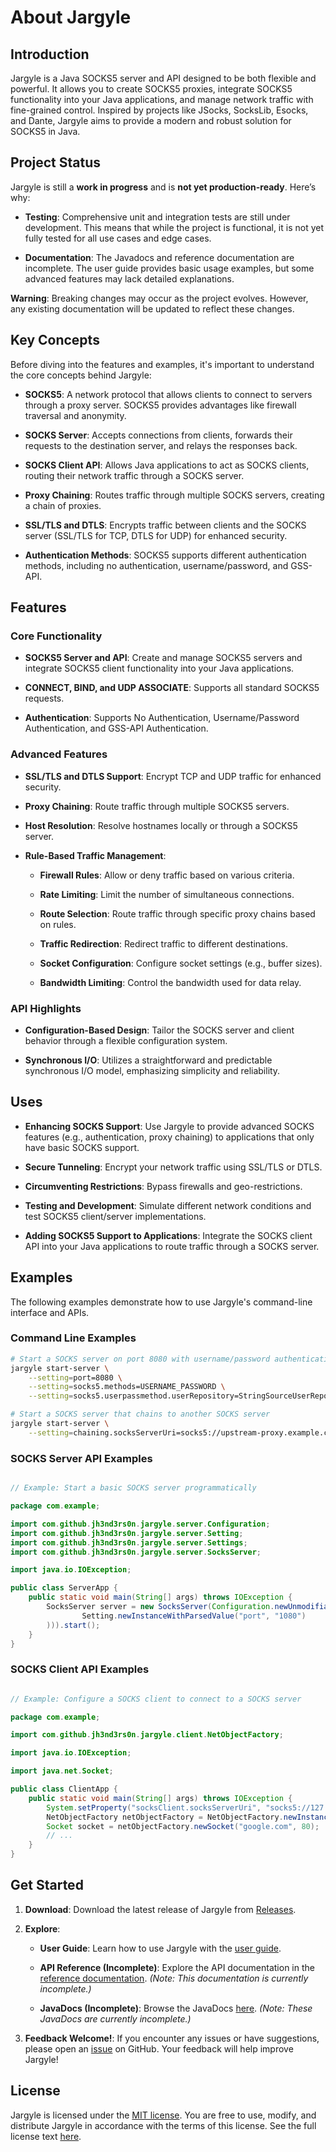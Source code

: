 # About Jargyle

## Introduction

Jargyle is a Java SOCKS5 server and API designed to be both flexible and 
powerful. It allows you to create SOCKS5 proxies, integrate SOCKS5 
functionality into your Java applications, and manage network traffic with 
fine-grained control. Inspired by projects like JSocks, SocksLib, Esocks, and 
Dante, Jargyle aims to provide a modern and robust solution for SOCKS5 in Java.

## Project Status

Jargyle is still a **work in progress** and is **not yet production-ready**. 
Here’s why:

-   **Testing**: Comprehensive unit and integration tests are still under 
    development. This means that while the project is functional, it is not 
    yet fully tested for all use cases and edge cases.

-   **Documentation**: The Javadocs and reference documentation are 
    incomplete. The user guide provides basic usage examples, but some 
    advanced features may lack detailed explanations.

**Warning**: Breaking changes may occur as the project evolves. However, any 
existing documentation will be updated to reflect these changes.

## Key Concepts

Before diving into the features and examples, it's important to understand the 
core concepts behind Jargyle:

-   **SOCKS5**: A network protocol that allows clients to connect to servers 
    through a proxy server. SOCKS5 provides advantages like firewall traversal 
    and anonymity.

-   **SOCKS Server**: Accepts connections from clients, forwards their 
    requests to the destination server, and relays the responses back.

-   **SOCKS Client API**: Allows Java applications to act as SOCKS clients, 
    routing their network traffic through a SOCKS server.

-   **Proxy Chaining**: Routes traffic through multiple SOCKS servers, 
    creating a chain of proxies.

-   **SSL/TLS and DTLS**: Encrypts traffic between clients and the SOCKS 
    server (SSL/TLS for TCP, DTLS for UDP) for enhanced security.

-   **Authentication Methods**: SOCKS5 supports different authentication 
    methods, including no authentication, username/password, and GSS-API.

## Features

### Core Functionality

-   **SOCKS5 Server and API**: Create and manage SOCKS5 servers and integrate 
    SOCKS5 client functionality into your Java applications.

-   **CONNECT, BIND, and UDP ASSOCIATE**: Supports all standard SOCKS5 
    requests.

-   **Authentication**: Supports No Authentication, Username/Password 
    Authentication, and GSS-API Authentication.

### Advanced Features

-   **SSL/TLS and DTLS Support**: Encrypt TCP and UDP traffic for enhanced 
    security.

-   **Proxy Chaining**: Route traffic through multiple SOCKS5 servers.

-   **Host Resolution**: Resolve hostnames locally or through a SOCKS5 server.

-   **Rule-Based Traffic Management**:
    
    -   **Firewall Rules**: Allow or deny traffic based on various criteria.
    
    -   **Rate Limiting**: Limit the number of simultaneous connections.
    
    -   **Route Selection**: Route traffic through specific proxy chains based 
        on rules.
    
    -   **Traffic Redirection**: Redirect traffic to different destinations.
    
    -   **Socket Configuration**: Configure socket settings (e.g., buffer 
        sizes).
    
    -   **Bandwidth Limiting**: Control the bandwidth used for data relay.

### API Highlights

-   **Configuration-Based Design**: Tailor the SOCKS server and client 
    behavior through a flexible configuration system.

-   **Synchronous I/O**: Utilizes a straightforward and predictable 
    synchronous I/O model, emphasizing simplicity and reliability.

## Uses

-   **Enhancing SOCKS Support**: Use Jargyle to provide advanced SOCKS 
    features (e.g., authentication, proxy chaining) to applications that only 
    have basic SOCKS support.

-   **Secure Tunneling**: Encrypt your network traffic using SSL/TLS or DTLS.

-   **Circumventing Restrictions**: Bypass firewalls and geo-restrictions.

-   **Testing and Development**: Simulate different network conditions and 
    test SOCKS5 client/server implementations.

-   **Adding SOCKS5 Support to Applications**: Integrate the SOCKS client API 
    into your Java applications to route traffic through a SOCKS server.

## Examples

The following examples demonstrate how to use Jargyle's command-line interface 
and APIs.

### Command Line Examples

```bash
# Start a SOCKS server on port 8080 with username/password authentication
jargyle start-server \
    --setting=port=8080 \
    --setting=socks5.methods=USERNAME_PASSWORD \
    --setting=socks5.userpassmethod.userRepository=StringSourceUserRepository:Aladdin:opensesame
```

```bash
# Start a SOCKS server that chains to another SOCKS server
jargyle start-server \
    --setting=chaining.socksServerUri=socks5://upstream-proxy.example.com:1080
```

### SOCKS Server API Examples

```java

// Example: Start a basic SOCKS server programmatically

package com.example;

import com.github.jh3nd3rs0n.jargyle.server.Configuration;
import com.github.jh3nd3rs0n.jargyle.server.Setting;
import com.github.jh3nd3rs0n.jargyle.server.Settings;
import com.github.jh3nd3rs0n.jargyle.server.SocksServer;

import java.io.IOException;

public class ServerApp {
    public static void main(String[] args) throws IOException {
        SocksServer server = new SocksServer(Configuration.newUnmodifiableInstance(Settings.of(
                Setting.newInstanceWithParsedValue("port", "1080")
        ))).start();
    }
}
```

### SOCKS Client API Examples

```java

// Example: Configure a SOCKS client to connect to a SOCKS server

package com.example;

import com.github.jh3nd3rs0n.jargyle.client.NetObjectFactory;

import java.io.IOException;

import java.net.Socket;

public class ClientApp {
    public static void main(String[] args) throws IOException {
        System.setProperty("socksClient.socksServerUri", "socks5://127.0.0.1:1080");
        NetObjectFactory netObjectFactory = NetObjectFactory.newInstance();
        Socket socket = netObjectFactory.newSocket("google.com", 80);
        // ...
    }
}
```

## Get Started

1.   **Download**: Download the latest release of Jargyle from 
     [Releases](releases.md).

2.   **Explore**:
     
     -   **User Guide**: Learn how to use Jargyle with the 
         [user guide](userguide/index.md).
     
     -   **API Reference (Incomplete)**: Explore the API documentation in the 
         [reference documentation](reference/index.md). *(Note: This 
         documentation is currently incomplete.)*
     
     -   **JavaDocs (Incomplete)**: Browse the JavaDocs 
         [here](https://jh3nd3rs0n.github.io/jargyle/apidocs/index.html). 
         *(Note: These JavaDocs are currently incomplete.)*
     
3.   **Feedback Welcome!**: If you encounter any issues or have suggestions, 
     please open an [issue](https://github.com/jh3nd3rs0n/jargyle/issues) on 
     GitHub. Your feedback will help improve Jargyle!

## License

Jargyle is licensed under the 
[MIT license](https://opensource.org/licenses/MIT). You are free to use, 
modify, and distribute Jargyle in accordance with the terms of this license. 
See the full license text 
[here](https://jh3nd3rs0n.github.io/jargyle/licenses.html).